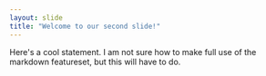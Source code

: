 ```yaml
---
layout: slide
title: "Welcome to our second slide!"
---
```

Here's a cool statement. I am not sure how to make full use of the markdown featureset, but this will have to do.

